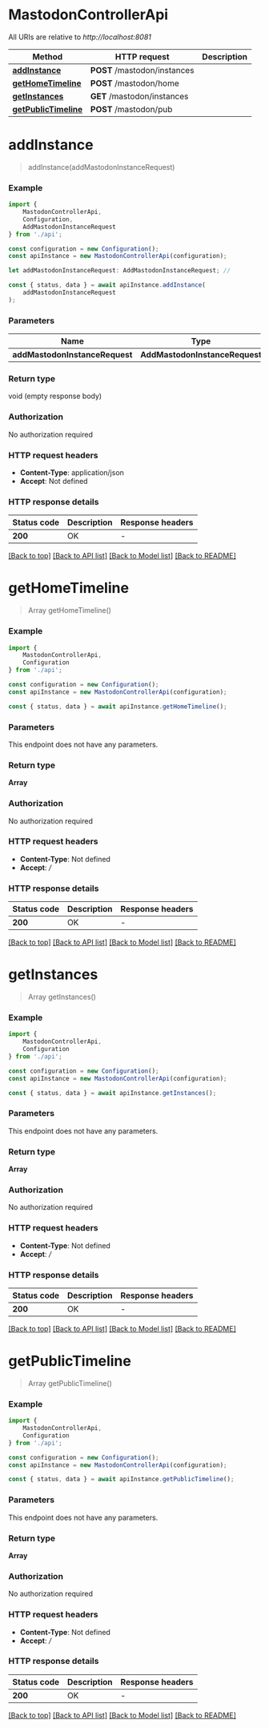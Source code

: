 # MastodonControllerApi

All URIs are relative to *http://localhost:8081*

|Method | HTTP request | Description|
|------------- | ------------- | -------------|
|[**addInstance**](#addinstance) | **POST** /mastodon/instances | |
|[**getHomeTimeline**](#gethometimeline) | **POST** /mastodon/home | |
|[**getInstances**](#getinstances) | **GET** /mastodon/instances | |
|[**getPublicTimeline**](#getpublictimeline) | **POST** /mastodon/pub | |

# **addInstance**
> addInstance(addMastodonInstanceRequest)


### Example

```typescript
import {
    MastodonControllerApi,
    Configuration,
    AddMastodonInstanceRequest
} from './api';

const configuration = new Configuration();
const apiInstance = new MastodonControllerApi(configuration);

let addMastodonInstanceRequest: AddMastodonInstanceRequest; //

const { status, data } = await apiInstance.addInstance(
    addMastodonInstanceRequest
);
```

### Parameters

|Name | Type | Description  | Notes|
|------------- | ------------- | ------------- | -------------|
| **addMastodonInstanceRequest** | **AddMastodonInstanceRequest**|  | |


### Return type

void (empty response body)

### Authorization

No authorization required

### HTTP request headers

 - **Content-Type**: application/json
 - **Accept**: Not defined


### HTTP response details
| Status code | Description | Response headers |
|-------------|-------------|------------------|
|**200** | OK |  -  |

[[Back to top]](#) [[Back to API list]](../README.md#documentation-for-api-endpoints) [[Back to Model list]](../README.md#documentation-for-models) [[Back to README]](../README.md)

# **getHomeTimeline**
> Array<Message> getHomeTimeline()


### Example

```typescript
import {
    MastodonControllerApi,
    Configuration
} from './api';

const configuration = new Configuration();
const apiInstance = new MastodonControllerApi(configuration);

const { status, data } = await apiInstance.getHomeTimeline();
```

### Parameters
This endpoint does not have any parameters.


### Return type

**Array<Message>**

### Authorization

No authorization required

### HTTP request headers

 - **Content-Type**: Not defined
 - **Accept**: */*


### HTTP response details
| Status code | Description | Response headers |
|-------------|-------------|------------------|
|**200** | OK |  -  |

[[Back to top]](#) [[Back to API list]](../README.md#documentation-for-api-endpoints) [[Back to Model list]](../README.md#documentation-for-models) [[Back to README]](../README.md)

# **getInstances**
> Array<MastodonService> getInstances()


### Example

```typescript
import {
    MastodonControllerApi,
    Configuration
} from './api';

const configuration = new Configuration();
const apiInstance = new MastodonControllerApi(configuration);

const { status, data } = await apiInstance.getInstances();
```

### Parameters
This endpoint does not have any parameters.


### Return type

**Array<MastodonService>**

### Authorization

No authorization required

### HTTP request headers

 - **Content-Type**: Not defined
 - **Accept**: */*


### HTTP response details
| Status code | Description | Response headers |
|-------------|-------------|------------------|
|**200** | OK |  -  |

[[Back to top]](#) [[Back to API list]](../README.md#documentation-for-api-endpoints) [[Back to Model list]](../README.md#documentation-for-models) [[Back to README]](../README.md)

# **getPublicTimeline**
> Array<Message> getPublicTimeline()


### Example

```typescript
import {
    MastodonControllerApi,
    Configuration
} from './api';

const configuration = new Configuration();
const apiInstance = new MastodonControllerApi(configuration);

const { status, data } = await apiInstance.getPublicTimeline();
```

### Parameters
This endpoint does not have any parameters.


### Return type

**Array<Message>**

### Authorization

No authorization required

### HTTP request headers

 - **Content-Type**: Not defined
 - **Accept**: */*


### HTTP response details
| Status code | Description | Response headers |
|-------------|-------------|------------------|
|**200** | OK |  -  |

[[Back to top]](#) [[Back to API list]](../README.md#documentation-for-api-endpoints) [[Back to Model list]](../README.md#documentation-for-models) [[Back to README]](../README.md)

